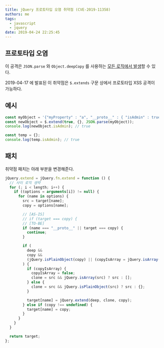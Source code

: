 ```yaml
---
title: jQuery 프로토타입 오염 취약점 (CVE-2019-11358)
authors: me
tags:
  - javascript
  - jquery
date: 2019-04-24 22:25:45
---
```


## 프로토타입 오염

이 공격은 `JSON.parse` 와 `Object.deepCopy` 를 사용하는 [모든 로직에서 발생](https://medium.com/intrinsic/javascript-prototype-poisoning-vulnerabilities-in-the-wild-7bc15347c96)할 수 있다.

2019-04-17 에 발표된 이 취약점은 `$.extends` 구문 상에서 프로토타입 XSS 공격이 가능하다.

## 예시

```js
const myObject = '{"myProperty" : "a", "__proto__" : { "isAdmin" : true } }';
const newObject = $.extend(true, {}, JSON.parse(myObject));
console.log(newObject.isAdmin); // true

const temp = {};
console.log(temp.isAdmin); // true
```

## 패치

취약점 패치는 아래 부분을 변경해준다.

```js
jQuery.extend = jQuery.fn.extend = function () {
  // 사이 로직 생략
  for (; i < length; i++) {
    if ((options = arguments[i]) != null) {
      for (name in options) {
        src = target[name];
        copy = options[name];

        // [AS-IS]
        // if (target === copy) {
        // [TO-BE]
        if (name === "__proto__" || target === copy) {
          continue;
        }

        if (
          deep &&
          copy &&
          (jQuery.isPlainObject(copy) || (copyIsArray = jQuery.isArray(copy)))
        ) {
          if (copyIsArray) {
            copyIsArray = false;
            clone = src && jQuery.isArray(src) ? src : [];
          } else {
            clone = src && jQuery.isPlainObject(src) ? src : {};
          }

          target[name] = jQuery.extend(deep, clone, copy);
        } else if (copy !== undefined) {
          target[name] = copy;
        }
      }
    }
  }

  return target;
};
```
